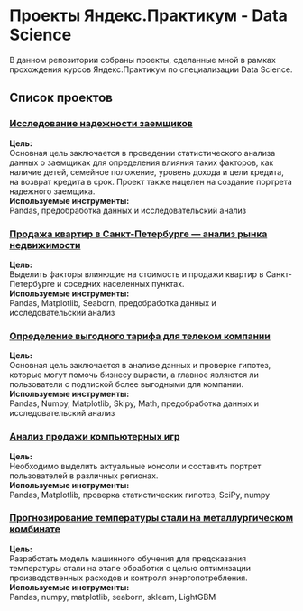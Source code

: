 # Проекты Яндекс.Практикум - Data Science

В данном репозитории собраны проекты, сделанные мной в рамках прохождения курсов Яндекс.Практикум по специализации Data Science.

## Список проектов


### [Исследование надежности заемщиков](https://github.com/olbecute/yandex_data_science/tree/main/%D0%98%D1%81%D1%81%D0%BB%D0%B5%D0%B4%D0%BE%D0%B2%D0%B0%D0%BD%D0%B8%D0%B5%20%D0%BD%D0%B0%D0%B4%D0%B5%D0%B6%D0%BD%D0%BE%D1%81%D1%82%D0%B8%20%D0%B7%D0%B0%D0%B5%D0%BC%D1%89%D0%B8%D0%BA%D0%BE%D0%B2)

**Цель:**\
Основная цель заключается в проведении статистического анализа данных о заемщиках для определения влияния таких факторов, как наличие детей, семейное положение, уровень дохода и цели кредита, на возврат кредита в срок. Проект также нацелен на создание портрета надежного заемщика.
\
**Используемые инструменты:**\
Pandas, предобработка данных и исследовательский анализ


### [Продажа квартир в Санкт-Петербурге — анализ рынка недвижимости](https://github.com/olbecute/yandex_data_science/tree/main/%D0%98%D1%81%D1%81%D0%BB%D0%B5%D0%B4%D0%BE%D0%B2%D0%B0%D0%BD%D0%B8%D0%B5%20%D0%BE%D0%B1%D1%8A%D1%8F%D0%B2%D0%BB%D0%B5%D0%BD%D0%B8%D0%B9%20%D0%BE%20%D0%BF%D1%80%D0%BE%D0%B4%D0%B0%D0%B6%D0%B5%20%D0%BA%D0%B2%D0%B0%D1%80%D1%82%D0%B8%D1%80)

**Цель:**\
Выделить факторы влияющие на стоимость и продажи квартир в Санкт-Петербурге и соседних населенных пунктах.
\
**Используемые инструменты:**\
Pandas, Matplotlib, Seaborn, предобработка данных и исследовательский анализ


### [Определение выгодного тарифа для телеком компании](https://github.com/olbecute/yandex_data_science/blob/main/%D0%90%D0%BD%D0%B0%D0%BB%D0%B8%D0%B7%20%D0%B0%D1%80%D0%B5%D0%BD%D0%B4%D1%8B%20%D1%81%D0%B0%D0%BC%D0%BE%D0%BA%D0%B0%D1%82%D0%BE%D0%B2/%D0%90%D0%BD%D0%B0%D0%BB%D0%B8%D0%B7%20%D0%B0%D1%80%D0%B5%D0%BD%D0%B4%D1%8B%20%D1%81%D0%B0%D0%BC%D0%BE%D0%BA%D0%B0%D1%82%D0%BE%D0%B2.ipynb)

**Цель:**\
Основная цель заключается в анализе данных и проверке гипотез, которые могут помочь бизнесу вырасти, а главное являются ли пользователи с подпиской более выгодными для компании.
\
**Используемые инструменты:**\
Pandas, Numpy, Matplotlib, Skipy, Math, предобработка данных и исследовательский анализ


### [Анализ продажи компьютерных игр](https://github.com/olbecute/yandex_data_science/blob/main/%D0%90%D0%BD%D0%B0%D0%BB%D0%B8%D0%B7%20%D0%BF%D1%80%D0%BE%D0%B4%D0%B0%D0%B6%20%D0%BA%D0%BE%D0%BC%D0%BF%D1%8C%D1%8E%D1%82%D0%B5%D1%80%D0%BD%D1%8B%D1%85%20%D0%B8%D0%B3%D1%80/%D0%90%D0%BD%D0%B0%D0%BB%D0%B8%D0%B7%20%D0%BF%D1%80%D0%BE%D0%B4%D0%B0%D0%B6%20%D0%BA%D0%BE%D0%BC%D0%BF%D1%8C%D1%8E%D1%82%D0%B5%D1%80%D0%BD%D1%8B%D1%85%20%D0%B8%D0%B3%D1%80.ipynb)

**Цель:**\
Необходимо выделить актуальные консоли и составить портрет пользователей в различных регионах.
\
**Используемые инструменты:**\
Pandas, Matplotlib, проверка статистических гипотез, SciPy, numpy


### [Прогнозирование температуры стали на металлургическом комбинате](https://github.com/olbecute/yandex_data_science/blob/main/%D0%9F%D1%80%D0%BE%D0%B3%D0%BD%D0%BE%D0%B7%D0%B8%D1%80%D0%BE%D0%B2%D0%B0%D0%BD%D0%B8%D0%B5%20%D1%82%D0%B5%D0%BC%D0%BF%D0%B5%D1%80%D0%B0%D1%82%D1%83%D1%80%D1%8B%20%D0%BF%D0%BB%D0%B0%D0%B2%D0%BB%D0%B5%D0%BD%D0%B8%D1%8F%20%D1%81%D1%82%D0%B0%D0%BB%D0%B8%2C%20%D0%B2%D1%8B%D0%BF%D1%83%D1%81%D0%BA%D0%BD%D0%BE%D0%B9%20%D0%BF%D1%80%D0%BE%D0%B5%D0%BA%D1%82/%D0%9F%D1%80%D0%BE%D0%B3%D0%BD%D0%BE%D0%B7%D0%B8%D1%80%D0%BE%D0%B2%D0%B0%D0%BD%D0%B8%D0%B5%20%D1%82%D0%B5%D0%BC%D0%BF%D0%B5%D1%80%D0%B0%D1%82%D1%83%D1%80%D1%8B%20%D0%BF%D0%BB%D0%B0%D0%B2%D0%BB%D0%B5%D0%BD%D0%B8%D1%8F%20%D1%81%D1%82%D0%B0%D0%BB%D0%B8.ipynb)

**Цель:**\
Разработать модель машинного обучения для предсказания температуры стали на этапе обработки с целью оптимизации производственных расходов и контроля энергопотребления.
\
**Используемые инструменты:**\
Pandas, numpy, matplotlib, seaborn, sklearn, LightGBM

